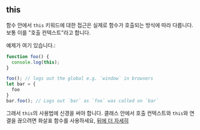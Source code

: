 ## this

함수 안에서 `this` 키워드에 대한 접근은 실제로 함수가 호출되는 방식에 따라 다릅니다. 보통 이를 "호출 컨텍스트"라고 합니다.

예제가 여기 있습니다.:

```ts
function foo() {
  console.log(this);
}

foo(); // logs out the global e.g. `window` in browsers
let bar = {
  foo
}
bar.foo(); // Logs out `bar` as `foo` was called on `bar`
```

그래서 `this`의 사용법에 신경을 써야 합니다. 클래스 안에서 호출 컨텍스트와 `this`와 연결을 끊으려면 화살표 함수를 사용하세요, [뒤에 더 자세히][arrow]

[arrow]:../arrow-functions.md
